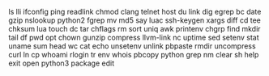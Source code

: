 ls
lli
ifconfig
ping
readlink
chmod
clang
telnet
host
du
link
dig
egrep
bc
date
gzip
nslookup
python2
fgrep
mv
md5
say
luac
ssh-keygen
xargs
diff
cd
tee
chksum
lua
touch
dc
tar
chflags
rm
sort
uniq
awk
printenv
chgrp
find
mkdir
tail
df
pwd
opt
chown
gunzip
compress
llvm-link
nc
uptime
sed
setenv
stat
uname
sum
head
wc
cat
echo
unsetenv
unlink
pbpaste
rmdir
uncompress
curl
ln
cp
whoami
rlogin
tr
env
whois
pbcopy
python
grep
nm
clear
sh
help
exit
open
python3
package
edit